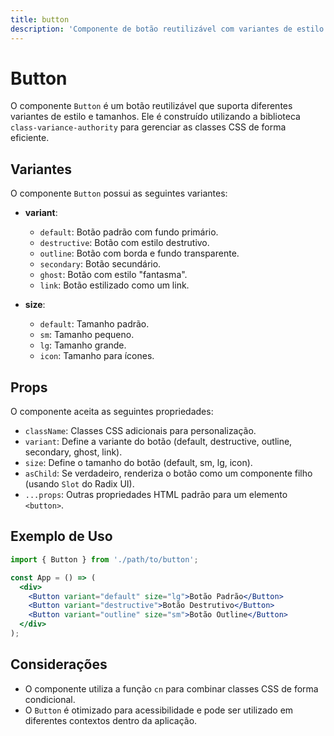 ```yaml
---
title: button
description: 'Componente de botão reutilizável com variantes de estilo e tamanhos.'
---
```


# Button

O componente `Button` é um botão reutilizável que suporta diferentes variantes de estilo e tamanhos. Ele é construído utilizando a biblioteca `class-variance-authority` para gerenciar as classes CSS de forma eficiente.

## Variantes

O componente `Button` possui as seguintes variantes:

- **variant**:
  - `default`: Botão padrão com fundo primário.
  - `destructive`: Botão com estilo destrutivo.
  - `outline`: Botão com borda e fundo transparente.
  - `secondary`: Botão secundário.
  - `ghost`: Botão com estilo "fantasma".
  - `link`: Botão estilizado como um link.

- **size**:
  - `default`: Tamanho padrão.
  - `sm`: Tamanho pequeno.
  - `lg`: Tamanho grande.
  - `icon`: Tamanho para ícones.

## Props

O componente aceita as seguintes propriedades:

- `className`: Classes CSS adicionais para personalização.
- `variant`: Define a variante do botão (default, destructive, outline, secondary, ghost, link).
- `size`: Define o tamanho do botão (default, sm, lg, icon).
- `asChild`: Se verdadeiro, renderiza o botão como um componente filho (usando `Slot` do Radix UI).
- `...props`: Outras propriedades HTML padrão para um elemento `<button>`.

## Exemplo de Uso

```jsx
import { Button } from './path/to/button';

const App = () => (
  <div>
    <Button variant="default" size="lg">Botão Padrão</Button>
    <Button variant="destructive">Botão Destrutivo</Button>
    <Button variant="outline" size="sm">Botão Outline</Button>
  </div>
);
```

## Considerações

- O componente utiliza a função `cn` para combinar classes CSS de forma condicional.
- O `Button` é otimizado para acessibilidade e pode ser utilizado em diferentes contextos dentro da aplicação.